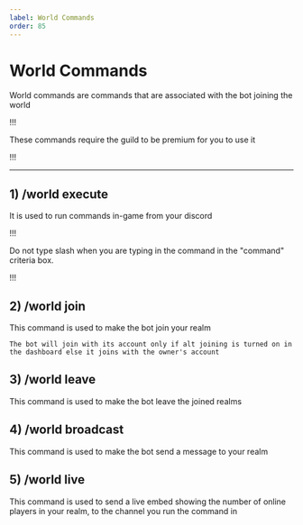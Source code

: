 ```yaml
---
label: World Commands 
order: 85
---
```


# World Commands 
  World commands are commands that are associated with the bot joining the world 
  
  !!!
  
  These commands require the guild to be premium for you to use it 
  
  !!!
  
  ---

## 1) /world execute 
  It is used to run commands in-game from your discord 
  
  !!!
  
  Do not type slash when you are typing in the command in the "command" criteria box.
  
  !!!
  
## 2) /world join 
  This command is used to make the bot join your realm 
  
  `The bot will join with its account only if alt joining is turned on in the dashboard else it joins with the owner's account`

## 3) /world leave 
  This command is used to make the bot leave the joined realms 
  
## 4) /world broadcast 
  This command is used to make the bot send a message to your realm 

## 5) /world live 
  This command is used to send a live embed showing the number of online players in your realm, to the channel you run the command in 

